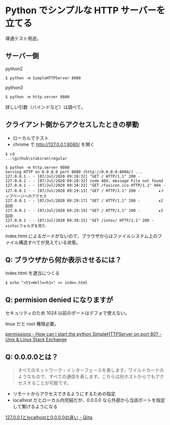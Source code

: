 # Python でシンプルな HTTP サーバーを立てる
導通テスト用途。

## サーバー側
python2

```
$ python -m SimpleHTTPServer 8080
```

python3

```
$ python -m http.server 8080
```

詳しい引数（バインドなど）は調べて。

## クライアント側からアクセスしたときの挙動
- ローカルでテスト
- chrome で http://127.0.0.1:8080/ を開く

```
$ cd
...\github\stakiran\regular

$ python -m http.server 8080
Serving HTTP on 0.0.0.0 port 8080 (http://0.0.0.0:8080/) ...
127.0.0.1 - - [07/Jul/2020 09:28:32] "GET / HTTP/1.1" 200 -
127.0.0.1 - - [07/Jul/2020 09:28:32] code 404, message File not found
127.0.0.1 - - [07/Jul/2020 09:28:32] "GET /favicon.ico HTTP/1.1" 404 -
127.0.0.1 - - [07/Jul/2020 09:29:13] "GET / HTTP/1.1" 200 -        ★トップページへのアクセス
127.0.0.1 - - [07/Jul/2020 09:29:17] "GET / HTTP/1.1" 200 -        ★2回目
127.0.0.1 - - [07/Jul/2020 09:29:19] "GET / HTTP/1.1" 200 -        ★3回目
127.0.0.1 - - [07/Jul/2020 09:30:15] "GET /intoc/ HTTP/1.1" 200 -  ★intocフォルダを見た
```

index.html によるガードがないので、ブラウザからはファイルシステム上のファイル構造すべてが見えている状態。

## Q: ブラウザから何か表示させるには？
index.html を適当につくる

```
$ echo "<h1>Hello<h1>" >> index.html
```

## Q: permision denied になりますが
セキュリティのため 1024 以前のポートはデフォで使えない。

linux だと root 権限必要。

[permissions - How can I start the python SimpleHTTPServer on port 80? - Unix & Linux Stack Exchange](https://unix.stackexchange.com/questions/24598/how-can-i-start-the-python-simplehttpserver-on-port-80)

## Q: 0.0.0.0とは？
> すべてのネットワーク・インターフェースを表します。ワイルドカードのようなもので、すべての通信を表します。こちらは別ホストからでもアクセスすることが可能です。

- リモートからアクセスできるようにするための指定
- localhost だとローカル内完結だが、0.0.0.0 なら外部から当該ポートを指定して繋げるようになる

[127.0.0.1とlocalhostと0.0.0.0の違い - Qiita](https://qiita.com/1ain2/items/194a9372798eaef6c5ab)
